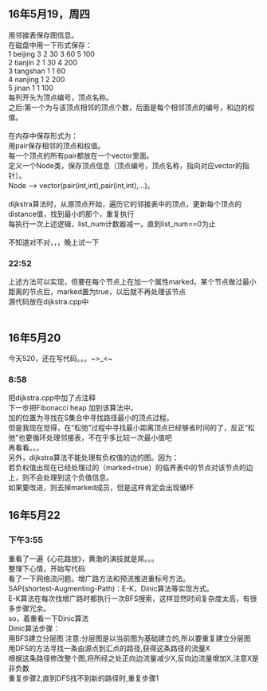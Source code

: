 <h2>16年5月19，周四</h2>
用邻接表保存图信息。<br>
在磁盘中用一下形式保存：<br>
1 beijing 3 2 30 3 60 5 100<br>
2 tianjin 2 1 30 4 200<br>
3 tangshan 1 1 60<br>
4 nanjing 1 2 200<br>
5 jinan 1 1 100<br>
每列开头为顶点编号，顶点名称。<br>
之后:第一个为与该顶点相邻的顶点个数，后面是每个相邻顶点的编号，和边的权值。<br>
<br>
在内存中保存形式为：<br>
用pair<int,int>保存相邻的顶点和权值。<br>
每一个顶点的所有pair都放在一个vector里面。<br>
定义一个Node类，保存顶点信息（顶点编号，顶点名称，指向对应vector的指针）。<br>
Node --> vector(pair(int,int),pair(int,int),...)。<br>
<br>
dijkstra算法时，从源顶点开始，遍历它的邻接表中的顶点，更新每个顶点的distance值，找到最小的那个，重复执行<br>
每执行一次上述逻辑，list_num计数器减一，直到list_num==0为止<br>
<br>
不知道对不对，，，晚上试一下<br>

<h3>22:52</h3>
上述方法可以实现，但要在每个节点上在加一个属性marked，某个节点做过最小距离的节点后，marked置为true，以后就不再处理该节点<br>
源代码放在dijkstra.cpp中<br>
<br>
<h2>16年5月20</h2>
今天520，还在写代码。。。~>_<~<br>
<h3>8:58</h3>
把dijkstra.cpp中加了点注释<br>
下一步把Fibonacci heap 加到该算法中。<br>
加的位置为寻找在S集合中寻找路径最小的顶点过程。<br>
但是我现在觉得，在“松弛”过程中寻找最小距离顶点已经够省时间的了，反正“松弛”也要循环处理邻接表，不在乎多比较一次最小值吧<br>
再看看。。。<br>
另外，dijkstra算法不能处理有负权值的边的图。因为：<br>
若负权值出现在已经处理过的（marked=true）的临界表中的节点对该节点的边上，则不会处理到这个负值信息。<br>
如果要改进，则去掉marked成员，但是这样肯定会出现循环<br>
<h2>16年5月22</h2>
<h3>下午3:55</h3>
重看了一遍《心花路放》，黄渤的演技就是屌。。。<br>
整理下心情，开始写代码<br>
看了一下网络流问题。增广路方法和预流推进重标号方法。<br>
SAP(shortest-Augmenting-Path)：E-K，Dinic算法等实现方式。<br>
E-K算法在每次找增广路时都执行一次BFS搜索，这样显然时间复杂度太高，有很多步骤冗余。<br>
so，着重看一下Dinic算法<br>
Dinic算法步骤：<br>
用BFS建立分层图  注意:分层图是以当前图为基础建立的,所以要重复建立分层图<br>
用DFS的方法寻找一条由源点到汇点的路径,获得这条路径的流量X<br> 根据这条路径修改整个图,将所经之处正向边流量减少X,反向边流量增加X,注意X是非负数<br>
重复步骤2,直到DFS找不到新的路径时,重复步骤1
